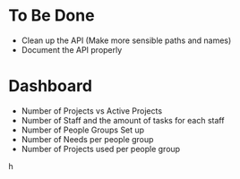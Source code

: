 # To Be Done

  * Clean up the API (Make more sensible paths and names)
  * Document the API properly 

# Dashboard
  * Number of Projects vs Active Projects
  * Number of Staff and the amount of tasks for each staff
  * Number of People Groups Set up 
  * Number of Needs per people group
  * Number of Projects used per people group



<!---
* Identify UI Components
    ! Login/Register #LoginComponent #RegisterComponent
    * National Strategy
        * People Groups #PGComponent #PGsComponent #AddPGComponent
        * Needs for People Group
    * Projects #ProjsComponent #ProjComponent #AddProj1Component #AddProj2Component #AddProj3Component #AddProj4Component #AddProj5Component
        * Proposal Drafts (For CEOs)
        * Sent Drafts (For CEOs)
        * Approved Projects (For CEOs)
        * Projects to be approved (For Singapore)
        * Approved Projects (For Singapore)
        * Add New Project (Button For CEOs)
    * AddProj1 Overview AddProj1Component
        * Language Drop-Down (Based on Region of ID)
        * Needs Drop-Down (Based on Language Selected)
        * Name of Project, Mision and Vision of Project (text-area)
        * Submit (button)
    * AddProj2 The four Walls 
        * Program Name, Duration, Schedule(not necessary), Content Format (text), Production Format (Audio / Video Radio Buttons)
        * KPI 
        * Primary Distribution Method (Radio, Digital, Analogue)
        * Secondary Distribution Method ('')
        * Tertiary Distribution Method ('')

    * AddProj3 Tasks
        * 
        * If Audio
        * If Video
    * Add Proj4 Budget

* Chart Out Front-end logic 
* Chart Out Schema
    * Projects
        * Name: string
        * Mission: string
        * Vision: string
        * ProgramName: string
        * Duration: date
        * DistributionMethods
        * Schedule: string
        * ContentFormat: string
        * ProductionFormat: [audio, video]
        * contentdevkpi: []
        * contentdiskpi: []
        * marketingkpi: []
        * audiencerelkpi: []
    * Needs
    * Languages
    * People/Language Groups
    * Objectives
    * Tasks
* Identify Back-end Components
* Chart Out Back-end logic








## Stage 2 - Task Management
### List of Tasks
* Interact with all CEO's and Directors to understand their workflow, and their need of this module; Understand their work-style, computer literacy, and availability for the feasibility of Task-Management Module (2 weeks: 10 June)
* Code Task Management Module and view components for Manager, CEO, ID and Donor (3 weeks: 1 July)
* Task Management Module Beta Stage (2 weeks: 15 July)
* Task Management Module Release (15 July)

## Stage 3 - Audience Relations Service
### List of Tasks
* Connect Google-sheet Data to Firebase Data (3 Days: 18 July)
* Research on Report format needs in different countries and AMS. (1 Week: 25 July)
* Make components for Response entry (3 Days: 29 July)
* Make Components for Response Reading by different levels (4 Days: 2 August)
* Make components for Radio Home Management (1 week: 9 August)
* Make Report formats and Release Beta (4 Days: 15 August
* Beta stage (2 Weeks: 29 August)
* Audience Relations Module Release (29 August)

## Stage 4 - Human Resources 
### List of Tasks
* Get Feedback from CEOs and Managers (2 weeks: 12 September)
* Build View Components (1 Week: 19 September)
* Beta Stage (2 Weeks 3 October)
* Human Resources Module Release (3 October)

## Stage 5 - Production Service
### List of Tasks
* Research and prepare Data-base schema (3 weeks: 24 October)
* Build components (2 weeks 7 November)
* Beta Stage (2 weeks 21 November)
* Production Service Module Release (21 November)

## Stage 6 - Local Donor Management
### List of Tasks
* Research and prepare Donor Management schema (2 weeks: 12 December)
* Build components (3 weeks: 20 Jan)
* Beta Stage (2 weeks: 3 Feb)
* Production Service Module Release 3 Feb



## Feature Requests
* Allow people to drag-drop objectives and tasks up and down to re-order them 


## User Component
* Make sure the component re-loads when DELETE is done 
* Give a PUT somewhere in the user-component
-->
h